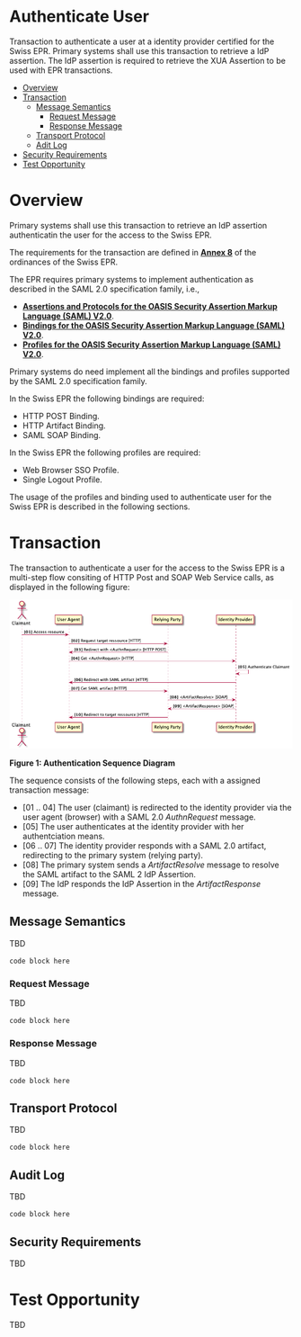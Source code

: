 # Authenticate User
Transaction to authenticate a user at a identity provider certified for the Swiss EPR. Primary systems shall use this transaction to retrieve a IdP assertion. The IdP assertion is required to retrieve the XUA Assertion to be used with EPR transactions.

- [Overview](#overview)
- [Transaction](#transaction)
	* [Message Semantics](#message-semantics)
		- [Request Message](#request-message)
		- [Response Message](#response-message)
	* [Transport Protocol](#transport-protocol)
	* [Adit Log](#audit-log)
- [Security Requirements](#security-requirements)
- [Test Opportunity](#test-opportunity)

# Overview

Primary systems shall use this transaction to retrieve an IdP assertion authenticatin the user for the access to the Swiss EPR.

The requirements for the transaction are defined in
**[Annex 8](https://www.bag.admin.ch/dam/bag/de/dokumente/nat-gesundheitsstrategien/strategie-ehealth/gesetzgebung-elektronisches-patientendossier/gesetze/Anhang%208%20Ausgabe%202.pdf.download.pdf/DE_EPDV-EDI_Anhang_8_Ausgabe2.pdf)** of the ordinances of the Swiss EPR.

The EPR requires primary systems to implement authentication as described in the SAML 2.0 specification family, i.e.,
- **[Assertions and Protocols for the OASIS Security Assertion Markup Language (SAML) V2.0](http://docs.oasis-open.org/security/saml/v2.0/saml-core-2.0-os.pdf)**.
- **[Bindings for the OASIS Security Assertion Markup Language (SAML) V2.0](http://docs.oasis-open.org/security/saml/v2.0/saml-bindings-2.0-os.pdf)**.
- **[Profiles for the OASIS Security Assertion Markup Language (SAML) V2.0](http://docs.oasis-open.org/security/saml/v2.0/saml-profiles-2.0-os.pdf)**.

Primary systems do need implement all the bindings and profiles supported by the SAML 2.0 specification family.

In the Swiss EPR the following bindings are required:
- HTTP POST Binding.
- HTTP Artifact Binding.
- SAML SOAP Binding.    

In the Swiss EPR the following profiles are required:
- Web Browser SSO Profile.
- Single Logout Profile.

The usage of the profiles and binding used to authenticate user for the Swiss EPR is described in the following sections.

# Transaction

The transaction to authenticate a user for the access to the Swiss EPR is a multi-step flow consiting of HTTP Post and SOAP Web Service calls, as displayed in the following figure:

![Authentication Sequence](../media/SAML-Artifact-flow.png)

**Figure 1: Authentication Sequence Diagram**

The sequence consists of the following steps, each with a assigned transaction message:

- [01 .. 04] The user (claimant) is redirected to the identity provider via the user agent (browser) with a SAML 2.0 *AuthnRequest* message.
- [05] The user authenticates at the identity provider with her authentciation means.
- [06 .. 07] The identity provider responds with a SAML 2.0 artifact, redirecting to the primary system (relying party).  
- [08] The primary system sends a *ArtifactResolve* message to resolve the SAML artifact to the SAML 2 IdP Assertion.
- [09] The IdP responds the IdP Assertion in the *ArtifactResponse* message.

## Message Semantics

TBD

```
code block here    
```

### Request Message

TBD

```
code block here    
```

### Response Message

TBD

```
code block here    
```

## Transport Protocol

TBD

```
code block here    
```

## Audit Log

TBD

```
code block here    
```

## Security Requirements   

TBD

# Test Opportunity

TBD
